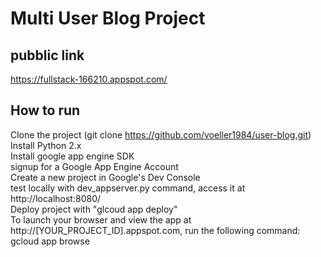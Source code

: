 # Multi User Blog Project

pubblic link
-------------
https://fullstack-166210.appspot.com/ 


How to run
-------------
Clone the project (git clone  https://github.com/voeller1984/user-blog.git)  
Install Python 2.x  
Install google app engine SDK  
signup for a Google App Engine Account  
Create a new project in Google's Dev Console  
test locally with dev_appserver.py command, access it at http://localhost:8080/  
Deploy project with "glcoud app deploy"  
To launch your browser and view the app at http://[YOUR_PROJECT_ID].appspot.com, run the following command: gcloud app browse  
